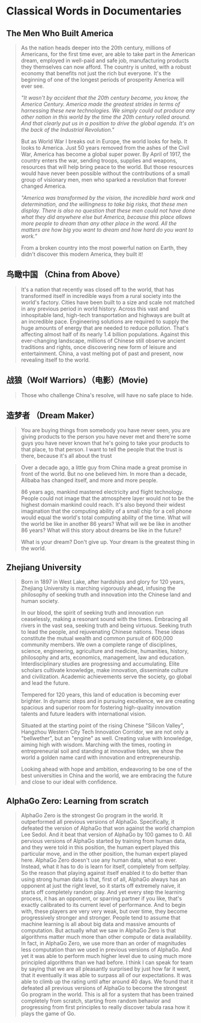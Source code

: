 # Classical Words in Documentaries


## The Men Who Built America

> As the nation heads deeper into the 20th century, millions of Americans, for the first time ever, are able to take part in the American dream, employed in well-paid and safe job, manufacturing products they themselves can now afford. The country is united, with a robust economy that benefits not just the rich but everyone. It's the beginning of one of the longest periods of prosperity America will ever see.
>
> *"It wasn't by accident that the 20th century became, you know, the America Century. America made the greatest strides in terms of harnessing these new technologies. We simply could out produce any other nation in this world by the time the 20th century rolled around. And that clearly put us in a position to drive the global agenda. It's on the back of the Industrial Revolution."*
>
> But as World War I breaks out in Europe, the world looks for help. It looks to America. Just 50 years removed from the ashes of the Civil War, America has become a global super power. By April of 1917, the country enters the war, sending troops, supplies and weapons, resources that will help bring peace to the world. But those resources would have never been possible without the contributions of a small group of visionary men, men who sparked a revolution that forever changed America.
>
> *"America was transformed by the vision, the incredible hard work and determination, and the willingness to take big risks, that these men display. There is also no question that these men could not have done what they did anywhere else but America, because this place allows more people to dream than any other place in the word. All the matters are how big you want to dream and how hard do you want to work."*
>
> From a broken country into the most powerful nation on Earth, they didn't discover this modern America, they built it!


## 鸟瞰中国 （China from Above）

> It's a nation that recently was closed off to the world, that has transformed itself in incredible ways from a rural society into the world's factory. Cities have been built to a size and scale not matched in any previous period in world history. Across this vast and inhospitable land, high-tech transportation and highways are built at an incredible pace. Engineering solutions are required to supply the huge amounts of energy that are needed to reduce pollution. That's affecting almost half of its nearly 1.4 billion populations. Against this ever-changing landscape, millions of Chinese still observe ancient traditions and rights, once discovering new form of leisure and entertainment. China, a vast melting pot of past and present, now revealing itself to the world.


## 战狼（Wolf Warriors）（电影）(Movie)

> Those who challenge China's resolve, will have no safe place to hide.


## 造梦者 （Dream Maker）

> You are buying things from somebody you have never seen, you are giving products to the person you have never met and there're some guys you have never known that he's going to take your products to that place, to that person. I want to tell the people that the trust is there, because it's all about the trust

> Over a decade ago, a little guy from China made a great promise in front of the world. But no one believed him. In more than a decade, Alibaba has changed itself, and more and more people.
>
> 86 years ago, mankind mastered electricity and flight technology. People could not image that the atmosphere layer would not to be the highest domain mankind could reach. It's also beyond their widest imagination that the computing ability of a small chip for a cell phone would equal the world's total computing ability of the time. What will the world be like in another 86 years? What will we be like in another 86 years? What will this story about dreams be like in the future?
>
> What is your dream? Don't give up. Your dream is the greatest thing in the world.


## Zhejiang University

> Born in 1897 in West Lake, after hardships and glory for 120 years, Zhejiang University is marching vigorously ahead, infusing the philosophy of seeking truth and innovation into the Chinese land and human society.
>
> In our blood, the spirit of seeking truth and innovation run ceaselessly, making a resonant sound with the times. Embracing all rivers in the vast sea, seeking truth and being virtuous. Seeking truth to lead the people, and rejuvenating Chinese nations. These ideas constitute the mutual wealth and common pursuit of 600,000 community members. We own a complete range of disciplines, science, engineering, agriculture and medicine, humanities, history, philosophy and arts, economics, management, law and education. Interdisciplinary studies are progressing and accumulating. Elite scholars cultivate knowledge, make innovation, disseminate culture and civilization. Academic achievements serve the society, go global and lead the future.
>
> Tempered for 120 years, this land of education is becoming ever brighter. In dynamic steps and in pursuing excellence, we are creating spacious and superior room for fostering high-quality innovation talents and future leaders with international vision.
>
> Situated at the starting point of the rising Chinese "Silicon Valley", Hangzhou Western City Tech Innovation Corridor, we are not only a "bellwether", but an "engine" as well. Creating value with knowledge, aiming high with wisdom. Marching with the times, rooting in entrepreneurial soil and standing at innovative tides, we show the world a golden name card with innovation and entrepreneurship.
>
> Looking ahead with hope and ambition, endeavoring to be one of the best universities in China and the world, we are embracing the future and close to our ideal with confidence.


## AlphaGo Zero: Learning from scratch


> AlphaGo Zero is the strongest Go program in the world. It outperformed all previous versions of AlphaGo. Specifically, it defeated the version of AlphaGo that won against the world champion Lee Sedol. And it beat that version of AlphaGo by 100 games to 0. All pervious versions of AlphaGo started by training from human data, and they were told in this position, the human expert played this particular move, and in the other position, the human expert played here. AlphaGo Zero doesn't use any human data, what so ever. Instead, what it has to do is learn for itself, completely from selfplay. So the reason that playing against itself enabled it to do better than using strong human data is that, first of all, AlphaGo always has an opponent at just the right level, so it starts off extremely naive, it starts off completely random play. And yet every step the learning process, it has an opponent, or sparring partner if you like, that's exactly calibrated to its current level of performance. And to begin with, these players are very very weak, but over time, they become progressively stronger and stronger. People tend to assume that machine learning is all about big data and massive amounts of computation. But actually what we saw in AlphaGo Zero is that algorithms matter much more than other compute or data availability. In fact, in AlphaGo Zero, we use more than an order of magnitudes less computation than we used in previous versions of AlphaGo. And yet it was able to perform much higher level due to using much more principled algorithms than we had before. I think I can speak for team by saying that we are all pleasantly surprised by just how far it went, that it eventually it was able to surpass all of our expectations. It was able to climb up the rating until after around 40 days. We found that it defeated all previous versions of AlphaGo to become the strongest Go program in the world. This is all for a system that has been trained completely from scratch, starting from random behavior and progressing from first principles to really discover tabula rasa how it plays the game of Go.


